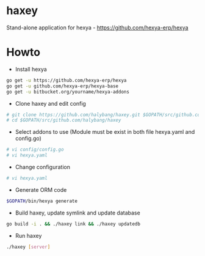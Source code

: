 # haxey
Stand-alone application for hexya - https://github.com/hexya-erp/hexya

# Howto
* Install hexya
```bash
go get -u https://github.com/hexya-erp/hexya
go get -u github.com/hexya-erp/hexya-base
go get -u bitbucket.org/yourname/hexya-addons
```
* Clone haxey and edit config
```bash
# git clone https://github.com/halybang/haxey.git $GOPATH/src/github.com/halybang/haxey
# cd $GOPATH/src/github.com/halybang/haxey
```
* Select addons to use (Module must be exist in both file hexya.yaml and config.go)
```bash
# vi config/config.go
# vi hexya.yaml
```
* Change configuration
```bash
# vi hexya.yaml
```
* Generate ORM code
```bash
$GOPATH/bin/hexya generate
```
* Build haxey, update symlink and update database
```bash
go build -i . && ./haxey link && ./haxey updatedb
```
* Run haxey
```bash
./haxey [server]
```
